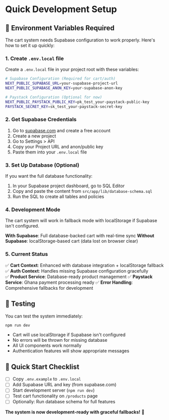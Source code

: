 # Quick Development Setup

## 🚨 Environment Variables Required

The cart system needs Supabase configuration to work properly. Here's how to set it up quickly:

### 1. Create `.env.local` file

Create a `.env.local` file in your project root with these variables:

```bash
# Supabase Configuration (Required for cart/auth)
NEXT_PUBLIC_SUPABASE_URL=your-supabase-project-url
NEXT_PUBLIC_SUPABASE_ANON_KEY=your-supabase-anon-key

# Paystack Configuration (Optional for now)
NEXT_PUBLIC_PAYSTACK_PUBLIC_KEY=pk_test_your-paystack-public-key
PAYSTACK_SECRET_KEY=sk_test_your-paystack-secret-key
```

### 2. Get Supabase Credentials

1. Go to [supabase.com](https://supabase.com) and create a free account
2. Create a new project
3. Go to Settings > API
4. Copy your Project URL and anon/public key
5. Paste them into your `.env.local` file

### 3. Set Up Database (Optional)

If you want the full database functionality:

1. In your Supabase project dashboard, go to SQL Editor
2. Copy and paste the content from `src/app/lib/database-schema.sql`
3. Run the SQL to create all tables and policies

### 4. Development Mode

The cart system will work in fallback mode with localStorage if Supabase isn't configured.

**With Supabase**: Full database-backed cart with real-time sync
**Without Supabase**: localStorage-based cart (data lost on browser clear)

### 5. Current Status

✅ **Cart Context**: Enhanced with database integration + localStorage fallback
✅ **Auth Context**: Handles missing Supabase configuration gracefully  
✅ **Product Service**: Database-ready product management
✅ **Paystack Service**: Ghana payment processing ready
✅ **Error Handling**: Comprehensive fallbacks for development

## 🔧 Testing

You can test the system immediately:

```bash
npm run dev
```

- Cart will use localStorage if Supabase isn't configured
- No errors will be thrown for missing database
- All UI components work normally
- Authentication features will show appropriate messages

## 🎯 Quick Start Checklist

- [ ] Copy `.env.example` to `.env.local`
- [ ] Add Supabase URL and key (from supabase.com)
- [ ] Start development server (`npm run dev`)
- [ ] Test cart functionality on `/products` page
- [ ] Optionally: Run database schema for full features

**The system is now development-ready with graceful fallbacks!** 🚀
